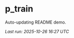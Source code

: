# p_train

Auto-updating README demo.

<!--START_SECTION:status-->
_Last run: 2025-10-26 16:27 UTC_
<!--END_SECTION:status-->






























































































































































































































































































































































































































































































































































































































































































































































































































































































































































































































































































































































































































































































































































































































































































